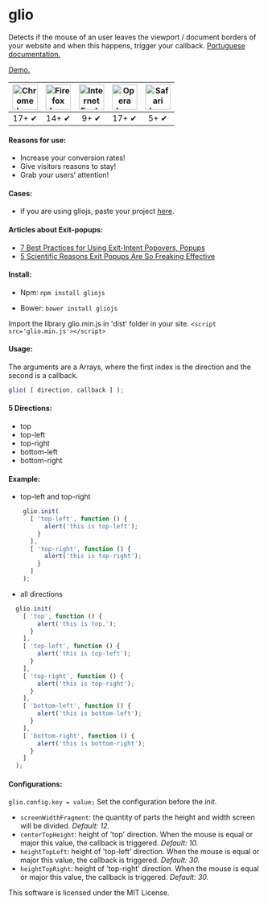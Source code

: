 # glio
Detects if the mouse of an user leaves the viewport / document borders of your website and when this happens, trigger your callback. <a href="https://github.com/luisvinicius167/gliojs/blob/master/README-PT.md"> Portuguese documentation. </a>

<a href="http://luisvinicius167.github.io/gliojs/"> Demo. </a>

<table><thead>
<tr>
<th align="center"><a href="https://camo.githubusercontent.com/4e44a98f6e0c0c6f9768b18d2c9f809a147896ce/68747470733a2f2f63646e302e69636f6e66696e6465722e636f6d2f646174612f69636f6e732f6a666b2f3531322f6368726f6d652d3531322e706e67" target="_blank"><img src="https://camo.githubusercontent.com/4e44a98f6e0c0c6f9768b18d2c9f809a147896ce/68747470733a2f2f63646e302e69636f6e66696e6465722e636f6d2f646174612f69636f6e732f6a666b2f3531322f6368726f6d652d3531322e706e67" width="50px" height="50px" alt="Chrome logo" data-canonical-src="https://cdn0.iconfinder.com/data/icons/jfk/512/chrome-512.png" style="max-width:100%;"></a></th>
<th align="center"><a href="https://camo.githubusercontent.com/2d36b448c5ae70fb9ad3b96442eb5b47ee23f43c/68747470733a2f2f63646e312e69636f6e66696e6465722e636f6d2f646174612f69636f6e732f61707069636e732f3531332f61707069636e735f46697265666f782e706e67" target="_blank"><img src="https://camo.githubusercontent.com/2d36b448c5ae70fb9ad3b96442eb5b47ee23f43c/68747470733a2f2f63646e312e69636f6e66696e6465722e636f6d2f646174612f69636f6e732f61707069636e732f3531332f61707069636e735f46697265666f782e706e67" width="50px" height="50px" alt="Firefox logo" data-canonical-src="https://cdn1.iconfinder.com/data/icons/appicns/513/appicns_Firefox.png" style="max-width:100%;"></a></th>
<th align="center"><a href="https://camo.githubusercontent.com/a2fbda846aafa15e83dd1aa03ea0b5a043a25c35/687474703a2f2f69636f6e732e69636f6e617263686976652e636f6d2f69636f6e732f636f726e6d616e7468653372642f706c65782f3531322f496e7465726e65742d69652d69636f6e2e706e67" target="_blank"><img src="https://camo.githubusercontent.com/a2fbda846aafa15e83dd1aa03ea0b5a043a25c35/687474703a2f2f69636f6e732e69636f6e617263686976652e636f6d2f69636f6e732f636f726e6d616e7468653372642f706c65782f3531322f496e7465726e65742d69652d69636f6e2e706e67" width="50px" height="50px" alt="Internet Explorer logo" data-canonical-src="http://icons.iconarchive.com/icons/cornmanthe3rd/plex/512/Internet-ie-icon.png" style="max-width:100%;"></a></th>
<th align="center"><a href="https://camo.githubusercontent.com/b041e8b2254340484643230780db469e60009673/68747470733a2f2f75706c6f61642e77696b696d656469612e6f72672f77696b6970656469612f636f6d6d6f6e732f7468756d622f352f35632f4f706572615f62726f777365725f6c6f676f5f323031335f766563746f722e7376672f35313270782d4f706572615f62726f777365725f6c6f676f5f323031335f766563746f722e7376672e706e67" target="_blank"><img src="https://camo.githubusercontent.com/b041e8b2254340484643230780db469e60009673/68747470733a2f2f75706c6f61642e77696b696d656469612e6f72672f77696b6970656469612f636f6d6d6f6e732f7468756d622f352f35632f4f706572615f62726f777365725f6c6f676f5f323031335f766563746f722e7376672f35313270782d4f706572615f62726f777365725f6c6f676f5f323031335f766563746f722e7376672e706e67" width="50px" height="50px" alt="Opera logo" data-canonical-src="https://upload.wikimedia.org/wikipedia/commons/thumb/5/5c/Opera_browser_logo_2013_vector.svg/512px-Opera_browser_logo_2013_vector.svg.png" style="max-width:100%;"></a></th>
<th align="center"><a href="https://camo.githubusercontent.com/8c4e2585a4fc7e8613c94876f0cd953e1bc9141d/687474703a2f2f69636f6e732e69636f6e617263686976652e636f6d2f69636f6e732f6f73756c6c6976616e6c756b652f6f72622d6f732d782f3531322f5361666172692d69636f6e2e706e67" target="_blank"><img src="https://camo.githubusercontent.com/8c4e2585a4fc7e8613c94876f0cd953e1bc9141d/687474703a2f2f69636f6e732e69636f6e617263686976652e636f6d2f69636f6e732f6f73756c6c6976616e6c756b652f6f72622d6f732d782f3531322f5361666172692d69636f6e2e706e67" width="50px" height="50px" alt="Safari logo" data-canonical-src="http://icons.iconarchive.com/icons/osullivanluke/orb-os-x/512/Safari-icon.png" style="max-width:100%;"></a></th>
</tr>
</thead><tbody>
<tr>
<td align="center">17+ ✔</td>
<td align="center">14+ ✔</td>
<td align="center">9+ ✔</td>
<td align="center">17+ ✔</td>
<td align="center">5+ ✔</td>
</tr>
</tbody></table>

#### Reasons for use:
* Increase your conversion rates!
* Give visitors reasons to stay!
* Grab your users’ attention!

#### Cases:
* if you are using gliojs, paste your project <a href="https://github.com/luisvinicius167/gliojs/issues/4"> here</a>.

#### Articles about Exit-popups:
* <a href="http://conversionsciences.com/blog/7-best-practices-using-exit-intent-popovers/">7 Best Practices for Using Exit-Intent Popovers, Popups</a>
* <a href="http://blog.getrooster.com/5-scientific-reasons-exit-popups-freaking-effective/">5 Scientific Reasons Exit Popups Are So Freaking Effective</a>

#### Install:
 
* Npm: ``` npm install gliojs ```
 
* Bower:  ``` bower install gliojs ```

Import the library glio.min.js in 'dist' folder in your site. ```<script src='glio.min.js'></script>```

#### Usage:
The arguments are a Arrays, where the first index is the direction and the second is a callback. <br>
```javascript 
glio( [ direction, callback ] );
```

#### 5 Directions:
* top
* top-left
* top-right
* bottom-left
* bottom-right

#### Example:
* top-left and top-right
```javascript
    glio.init(
      [ 'top-left', function () {
          alert('this is top-left');
        }
      ],
      [ 'top-right', function () {
          alert('this is top-right');
        }
      ]
    );
```

* all directions
```javascript
  glio.init(
    [ 'top', function () {
        alert('this is top.');
      }
    ],
    [ 'top-left', function () {
        alert('this is top-left');
      }
    ],
    [ 'top-right', function () {
        alert('this is top-right');
      }
    ],
    [ 'bottom-left', function () {
        alert('this is bottom-left');
      }
    ],
    [ 'bottom-right', function () {
        alert('this is bottom-right'); 
      }
    ] 
  );
```

#### Configurations:
  ```glio.config.key = value;``` Set the configuration before the <i>init</i>. 
 * ```screenWidthFragment```: the quantity of parts the height and width screen will be divided. <i>Default: 12.</i>
 * ```centerTopHeight```: height of 'top' direction. When the mouse is equal or major this value, the callback is triggered. <i>Default: 10.</i>
 * ```heightTopLeft```: height of 'top-left' direction. When the mouse is equal or major this value, the callback is triggered. <i>Default: 30.</i>
 * ```heightTopRight```: height of 'top-right' direction. When the mouse is equal or major this value, the callback is triggered. <i>Default: 30.</i>

This software is licensed under the MIT License.
